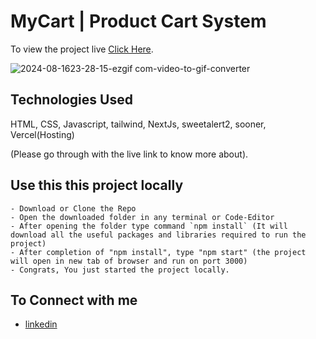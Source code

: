 # MyCart | Product Cart System

To view the project live [Click Here](https://ecom-cart-nextjs.vercel.app/).

![2024-08-1623-28-15-ezgif com-video-to-gif-converter](https://github.com/user-attachments/assets/8dcf2e10-8285-4eda-be26-f9f172440c90)





## Technologies Used
HTML, CSS, Javascript, tailwind, NextJs, sweetalert2, sooner, Vercel(Hosting)


(Please go through with the live link to know more about).


## Use this this project locally
    - Download or Clone the Repo
    - Open the downloaded folder in any terminal or Code-Editor
    - After opening the folder type command `npm install` (It will download all the useful packages and libraries required to run the project)
    - After completion of "npm install", type "npm start" (the project will open in new tab of browser and run on port 3000)
    - Congrats, You just started the project locally.
    
    
## To Connect with me
 - [linkedin](https://www.linkedin.com/in/harshgupta2001/)
